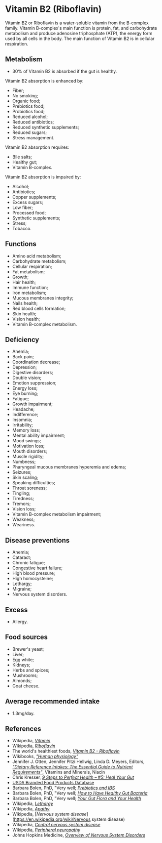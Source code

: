# Vitamin B2 (Riboflavin)
Vitamin B2 or Riboflavin is a water-soluble vitamin from the B-complex family. Vitamin B-complex's main function is protein, fat, and carbohydrate metabolism and produce adenosine triphosphate (ATP), the energy form used by all cells in the body. The main function of Vitamin B2 is in cellular respiration.

## Metabolism
- 30% of Vitamin B2 is absorbed if the gut is healthy.

Vitamin B2 absorption is enhanced by:
- Fiber;
- No smoking;
- Organic food;
- Prebiotics food;
- Probiotics food;
- Reduced alcohol;
- Reduced antibiotics;
- Reduced synthetic supplements;
- Reduced sugars;
- Stress management.

Vitamin B2 absorption requires:
- Bile salts;
- Healthy gut;
- Vitamin B-complex.

Vitamin B2 absorption is impaired by:
- Alcohol;
- Antibiotics;
- Copper supplements;
- Excess sugars;
- Low fiber;
- Processed food;
- Synthetic supplements;
- Stress;
- Tobacco.

## Functions
- Amino acid metabolism;
- Carbohydrate metabolism;
- Cellular respiration;
- Fat metabolism;
- Growth;
- Hair health;
- Immune function;
- Iron metabolism;
- Mucous membranes integrity;
- Nails health;
- Red blood cells formation;
- Skin health;
- Vision health;
- Vitamin B-complex metabolism.

## Deficiency
- Anemia;
- Back pain;
- Coordination decrease;
- Depression;
- Digestive disorders;
- Double vision;
- Emotion suppression;
- Energy loss;
- Eye burning;
- Fatigue;
- Growth impairment;
- Headache;
- Indifference;
- Insomnia;
- Irritability;
- Memory loss;
- Mental ability impairment;
- Mood swings;
- Motivation loss;
- Mouth disorders;
- Muscle rigidity;
- Numbness;
- Pharyngeal mucous membranes hyperemia and edema;
- Seizures;
- Skin scaling;
- Speaking difficulties;
- Throat soreness;
- Tingling;
- Tiredness;
- Tremors;
- Vision loss;
- Vitamin B-complex metabolism impairment;
- Weakness;
- Weariness.

## Disease preventions
- Anemia;
- Cataract;
- Chronic fatigue;
- Congestive heart failure;
- High blood pressure;
- High homocysteine;
- Lethargy;
- Migraine;
- Nervous system disorders.

## Excess
- Allergy.

## Food sources
- Brewer's yeast;
- Liver;
- Egg white;
- Kidneys;
- Herbs and spices;
- Mushrooms;
- Almonds;
- Goat cheese.

## Average recommended intake
- 1.3mg/day.

## References
- Wikipedia, [_Vitamin_](https://en.wikipedia.org/wiki/Vitamin)
- Wikipedia, [_Riboflavin_](https://en.wikipedia.org/wiki/Riboflavin)
- The world's healthiest foods, [_Vitamin B2 - Riboflavin_](http://www.whfoods.com/genpage.php?tname=nutrient&dbid=93)
- Wikibooks, [_"Human physiology"_](https://en.Wikibooks.org/wiki/Human_Physiology/Nutrition#Vitamins)
- Jennifer J. Otten, Jennifer Pitzi Hellwig, Linda D. Meyers, Editors, [_"Dietary Reference Intakes: The Essential Guide to Nutrient Requirements"_](https://www.amazon.com/Dietary-Reference-Intakes-Essential-Requirements/dp/0309157420), Vitamins and Minerals, Niacin
- Chris Kresser, [_9 Steps to Perfect Health – #5: Heal Your Gut_](https://chriskresser.com/9-steps-to-perfect-health-5-heal-your-gut/)
- [USDA Branded Food Products Database](https://ndb.nal.usda.gov/ndb/nutrients/report/nutrientsfrm?max=1000&offset=0&totCount=0&nutrient1=405&nutrient2=&nutrient3=&subset=0&sort=c&measureby=g)
- Barbara Bolen, PhD, "Very well; [_Prebiotics and IBS_](https://www.verywell.com/prebiotics-and-ibs-1944748)
- Barbara Bolen, PhD, "Very well; [_How to Have Healthy Gut Bacteria_](https://www.verywell.com/how-to-have-healthy-gut-bacteria-1945326)
- Barbara Bolen, PhD, "Very well; [_Your Gut Flora and Your Health_](https://www.verywell.com/what-are-your-gut-flora-1944914)
- Wikipedia, [_Lethargy_](https://en.wikipedia.org/wiki/Lethargy)
- Wikipedia, [_Apathy_](https://en.wikipedia.org/wiki/Apathy)
- Wikipedia, [_Nervous system disease_](https://en.wikipedia.org/wiki/Nervous system disease)
- Wikipedia, [_Central nervous system disease_](https://en.wikipedia.org/wiki/Central_nervous_system_disease)
- Wikipedia, [_Peripheral neuropathy_](https://en.wikipedia.org/wiki/Peripheral_neuropathy)
- Johns Hopkins Medicine, [_Overview of Nervous System Disorders_](http://www.hopkinsmedicine.org/healthlibrary/conditions/nervous_system_disorders/overview_of_nervous_system_disorders_85,P00799/)